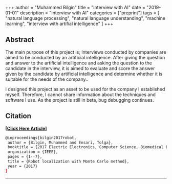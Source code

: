 +++
author = "Muhammed Bilgin"
title = "Interview with AI"
date = "2019-01-01"
description = "Interview with AI"
categories = ["preprint"]
tags = [
    "natural language processing", "natural language understanding", "machine learning", "interview with artifial intelligence"
]
+++

## Abstract 
The main purpose of this project is; Interviews conducted by companies are aimed to be conducted by an artificial intelligence. After giving the question and answer to the artificial intelligence and asking the question to the candidate in the interview, it is aimed to evaluate and score the answer given by the candidate by artificial intelligence and determine whether it is suitable for the needs of the company..

I designed this project as an asset to be used for the company I established myself. Therefore, I cannot share information about the techniques and software I use. As the project is still in beta, bug debugging continues.


## Citation

**[[Click Here Article]](http://www.emoji-cheat-sheet.com/)**

```bash
@inproceedings{bilgin2017robot,
 author = {Bilgin, Muhammed and Ensari, Tolga},
 booktitle = {2017 Electric Electronics, Computer Science, Biomedical Engineerings Meeting (EBBT)},
 organization = {IEEE},
 pages = {1--7},
 title = {Robot localization with Monte Carlo method},
 year = {2017}
}
```
***

